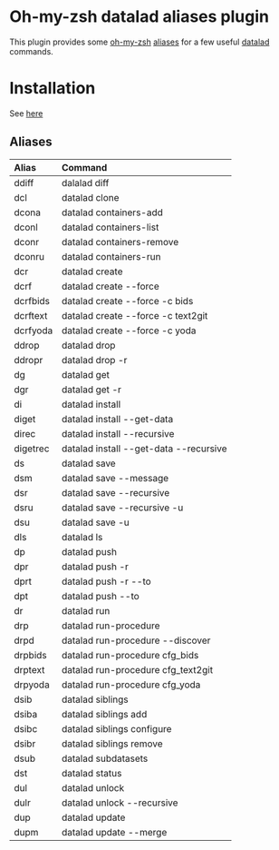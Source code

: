 # Oh-my-zsh datalad aliases plugin

This plugin provides some [oh-my-zsh](https://ohmyz.sh/) [aliases](#aliases) for
a few useful [datalad](http://handbook.datalad.org/en/latest/index.html#)
commands.

# Installation

See [here](./datalad/README.md#installation)

## Aliases

| Alias    | Command                                |
| :------- | :------------------------------------- |
| ddiff    | dalalad diff                           |
| dcl      | datalad clone                          |
| dcona    | datalad containers-add                 |
| dconl    | datalad containers-list                |
| dconr    | datalad containers-remove              |
| dconru   | datalad containers-run                 |
| dcr      | datalad create                         |
| dcrf     | datalad create --force                 |
| dcrfbids | datalad create --force -c bids         |
| dcrftext | datalad create --force -c text2git     |
| dcrfyoda | datalad create --force -c yoda         |
| ddrop    | datalad drop                           |
| ddropr   | datalad drop -r                        |
| dg       | datalad get                            |
| dgr      | datalad get -r                         |
| di       | datalad install                        |
| diget    | datalad install --get-data             |
| direc    | datalad install --recursive            |
| digetrec | datalad install --get-data --recursive |
| ds       | datalad save                           |
| dsm      | datalad save --message                 |
| dsr      | datalad save --recursive               |
| dsru     | datalad save --recursive -u            |
| dsu      | datalad save -u                        |
| dls      | datalad ls                             |
| dp       | datalad push                           |
| dpr      | datalad push -r                        |
| dprt     | datalad push -r --to                   |
| dpt      | datalad push --to                      |
| dr       | datalad run                            |
| drp      | datalad run-procedure                  |
| drpd     | datalad run-procedure --discover       |
| drpbids  | datalad run-procedure cfg_bids         |
| drptext  | datalad run-procedure cfg_text2git     |
| drpyoda  | datalad run-procedure cfg_yoda         |
| dsib     | datalad siblings                       |
| dsiba    | datalad siblings add                   |
| dsibc    | datalad siblings configure             |
| dsibr    | datalad siblings remove                |
| dsub     | datalad subdatasets                    |
| dst      | datalad status                         |
| dul      | datalad unlock                         |
| dulr     | datalad unlock --recursive             |
| dup      | datalad update                         |
| dupm     | datalad update --merge                 |
